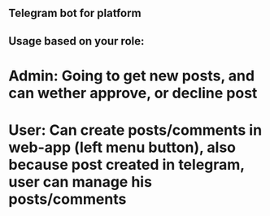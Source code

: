 ## Telegram bot for platform



## Usage based on your role:
# Admin: Going to get new posts, and can wether approve, or decline post
# User: Can create posts/comments in web-app (left menu button), also because post created in telegram, user can manage his posts/comments
